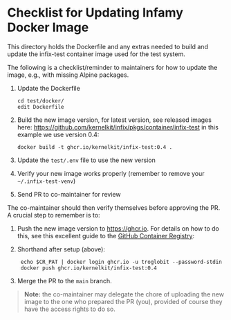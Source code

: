 Checklist for Updating Infamy Docker Image
==========================================

This directory holds the Dockerfile and any extras needed to build and
update the infix-test container image used for the test system.

The following is a checklist/reminder to maintainers for how to update
the image, e.g., with missing Alpine packages.

 1. Update the Dockerfile

        cd test/docker/
        edit Dockerfile

 2. Build the new image version, for latest version, see released images
    here: <https://github.com/kernelkit/infix/pkgs/container/infix-test>
	in this example we use version 0.4:

        docker build -t ghcr.io/kernelkit/infix-test:0.4 .

 3. Update the `test/.env` file to use the new version
 4. Verify your new image works properly (remember to remove your `~/.infix-test-venv`)
 5. Send PR to co-maintainer for review

The co-maintainer should then verify themselves before approving the PR.
A crucial step to remember is to:

 1. Push the new image version to <https://ghcr.io>.  For details on how
    to do this, see this excellent guide to the [GitHub Container
    Registry](https://docs.github.com/en/packages/working-with-a-github-packages-registry/working-with-the-container-registry):
 2. Shorthand after setup (above):

         echo $CR_PAT | docker login ghcr.io -u troglobit --password-stdin
         docker push ghcr.io/kernelkit/infix-test:0.4

 3. Merge the PR to the `main` branch.

> **Note:** the co-maintainer may delegate the chore of uploading the
> new image to the one who prepared the PR (you), provided of course
> they have the access rights to do so.
